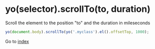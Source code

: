 # yo(selector).scrollTo(to, duration)

Scroll the element to the position "to" and the duration in mileseconds

```javascript
yo(document.body).scrollTo(yo('.myclass').el().offsetTop, 1000);
```

Go to [index](index.md)
